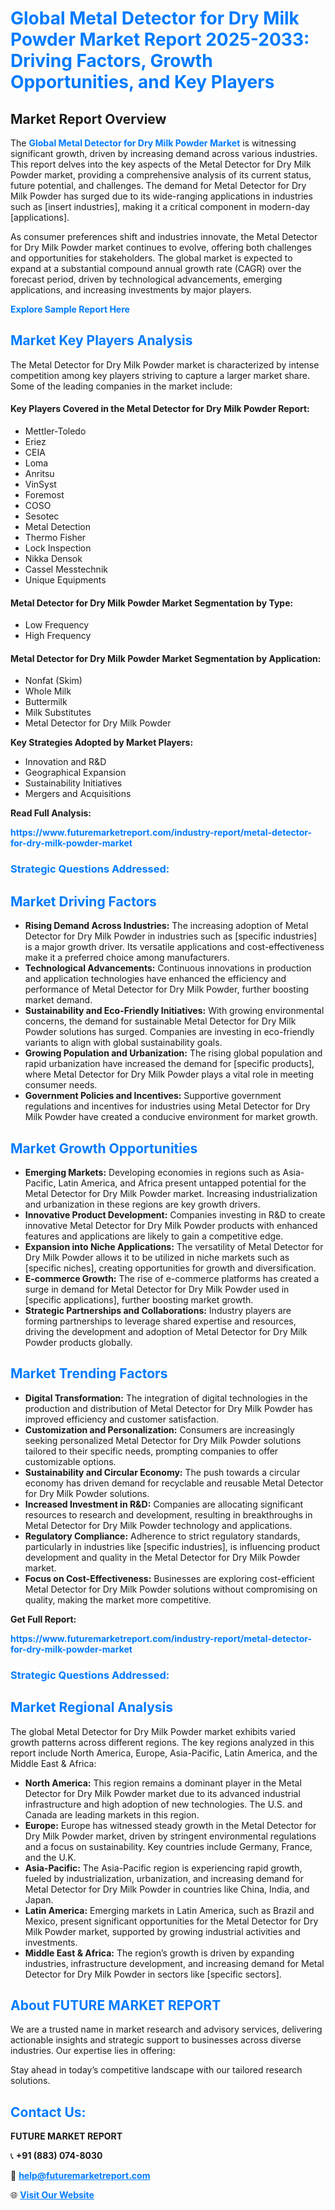 <h1 style="color: #007BFF;">Global Metal Detector for Dry Milk Powder Market Report 2025-2033: Driving Factors, Growth Opportunities, and Key Players</h1>

<section id="overview">
<h2>Market Report Overview</h2>
<p>The <a href="https://www.futuremarketreport.com/industry-report/metal-detector-for-dry-milk-powder-market" style="color: #007BFF; text-decoration: none;"><strong>Global Metal Detector for Dry Milk Powder Market</strong></a> is witnessing significant growth, driven by increasing demand across various industries. This report delves into the key aspects of the Metal Detector for Dry Milk Powder market, providing a comprehensive analysis of its current status, future potential, and challenges. The demand for Metal Detector for Dry Milk Powder has surged due to its wide-ranging applications in industries such as [insert industries], making it a critical component in modern-day [applications].</p>
<p>As consumer preferences shift and industries innovate, the Metal Detector for Dry Milk Powder market continues to evolve, offering both challenges and opportunities for stakeholders. The global market is expected to expand at a substantial compound annual growth rate (CAGR) over the forecast period, driven by technological advancements, emerging applications, and increasing investments by major players.</p>
</section>

<section id="overview">
<p><a href="https://www.futuremarketreport.com/request-sample/reportId=111150" style="color: #007BFF; text-decoration: none;"><strong>Explore Sample Report Here</strong></a></p>
</section>

<section id="key-players">
<h2 style="color: #007BFF;">Market Key Players Analysis</h2>
<p>The Metal Detector for Dry Milk Powder market is characterized by intense competition among key players striving to capture a larger market share. Some of the leading companies in the market include:</p>
<h4>Key Players Covered in the Metal Detector for Dry Milk Powder Report:</h4>
<ul><li>Mettler-Toledo</li><li>Eriez</li><li>CEIA</li><li>Loma</li><li>Anritsu</li><li>VinSyst</li><li>Foremost</li><li>COSO</li><li>Sesotec</li><li>Metal Detection</li><li>Thermo Fisher</li><li>Lock Inspection</li><li>Nikka Densok</li><li>Cassel Messtechnik</li><li>Unique Equipments</li></ul>
<h4>Metal Detector for Dry Milk Powder Market Segmentation by Type:</h4>
<ul><li>Low Frequency</li><li>High Frequency</li></ul>

<h4>Metal Detector for Dry Milk Powder Market Segmentation by Application:</h4>
<ul><li>Nonfat (Skim)</li><li>Whole Milk</li><li>Buttermilk</li><li>Milk Substitutes</li><li>Metal Detector for Dry Milk Powder</li></ul>
<p><strong>Key Strategies Adopted by Market Players:</strong></p>
<ul>
<li>Innovation and R&D</li>
<li>Geographical Expansion</li>
<li>Sustainability Initiatives</li>
<li>Mergers and Acquisitions</li>
</ul>
</section>

<section>
<p><strong>Read Full Analysis: </strong></p><a href="https://www.futuremarketreport.com/industry-report/metal-detector-for-dry-milk-powder-market" style="color: #007BFF; text-decoration: none;"><strong>https://www.futuremarketreport.com/industry-report/metal-detector-for-dry-milk-powder-market</strong></a>
<h3 style="color: #007BFF;">Strategic Questions Addressed:</h3>
</section>

<section id="driving-factors">
<h2 style="color: #007BFF;">Market Driving Factors</h2>
<ul>
<li><strong>Rising Demand Across Industries:</strong> The increasing adoption of Metal Detector for Dry Milk Powder in industries such as [specific industries] is a major growth driver. Its versatile applications and cost-effectiveness make it a preferred choice among manufacturers.</li>
<li><strong>Technological Advancements:</strong> Continuous innovations in production and application technologies have enhanced the efficiency and performance of Metal Detector for Dry Milk Powder, further boosting market demand.</li>
<li><strong>Sustainability and Eco-Friendly Initiatives:</strong> With growing environmental concerns, the demand for sustainable Metal Detector for Dry Milk Powder solutions has surged. Companies are investing in eco-friendly variants to align with global sustainability goals.</li>
<li><strong>Growing Population and Urbanization:</strong> The rising global population and rapid urbanization have increased the demand for [specific products], where Metal Detector for Dry Milk Powder plays a vital role in meeting consumer needs.</li>
<li><strong>Government Policies and Incentives:</strong> Supportive government regulations and incentives for industries using Metal Detector for Dry Milk Powder have created a conducive environment for market growth.</li>
</ul>
</section>

<section id="growth-opportunities">
<h2 style="color: #007BFF;">Market Growth Opportunities</h2>
<ul>
<li><strong>Emerging Markets:</strong> Developing economies in regions such as Asia-Pacific, Latin America, and Africa present untapped potential for the Metal Detector for Dry Milk Powder market. Increasing industrialization and urbanization in these regions are key growth drivers.</li>
<li><strong>Innovative Product Development:</strong> Companies investing in R&D to create innovative Metal Detector for Dry Milk Powder products with enhanced features and applications are likely to gain a competitive edge.</li>
<li><strong>Expansion into Niche Applications:</strong> The versatility of Metal Detector for Dry Milk Powder allows it to be utilized in niche markets such as [specific niches], creating opportunities for growth and diversification.</li>
<li><strong>E-commerce Growth:</strong> The rise of e-commerce platforms has created a surge in demand for Metal Detector for Dry Milk Powder used in [specific applications], further boosting market growth.</li>
<li><strong>Strategic Partnerships and Collaborations:</strong> Industry players are forming partnerships to leverage shared expertise and resources, driving the development and adoption of Metal Detector for Dry Milk Powder products globally.</li>
</ul>
</section>

<section id="trending-factors">
<h2 style="color: #007BFF;">Market Trending Factors</h2>
<ul>
<li><strong>Digital Transformation:</strong> The integration of digital technologies in the production and distribution of Metal Detector for Dry Milk Powder has improved efficiency and customer satisfaction.</li>
<li><strong>Customization and Personalization:</strong> Consumers are increasingly seeking personalized Metal Detector for Dry Milk Powder solutions tailored to their specific needs, prompting companies to offer customizable options.</li>
<li><strong>Sustainability and Circular Economy:</strong> The push towards a circular economy has driven demand for recyclable and reusable Metal Detector for Dry Milk Powder solutions.</li>
<li><strong>Increased Investment in R&D:</strong> Companies are allocating significant resources to research and development, resulting in breakthroughs in Metal Detector for Dry Milk Powder technology and applications.</li>
<li><strong>Regulatory Compliance:</strong> Adherence to strict regulatory standards, particularly in industries like [specific industries], is influencing product development and quality in the Metal Detector for Dry Milk Powder market.</li>
<li><strong>Focus on Cost-Effectiveness:</strong> Businesses are exploring cost-efficient Metal Detector for Dry Milk Powder solutions without compromising on quality, making the market more competitive.</li>
</ul>
</section>

<section>
<p><strong>Get Full Report: </strong></p><a href="https://www.futuremarketreport.com/industry-report/metal-detector-for-dry-milk-powder-market" style="color: #007BFF; text-decoration: none;"><strong>https://www.futuremarketreport.com/industry-report/metal-detector-for-dry-milk-powder-market</strong></a>
<h3 style="color: #007BFF;">Strategic Questions Addressed:</h3>
</section>


<section id="regional-analysis">
<h2 style="color: #007BFF;">Market Regional Analysis</h2>
<p>The global Metal Detector for Dry Milk Powder market exhibits varied growth patterns across different regions. The key regions analyzed in this report include North America, Europe, Asia-Pacific, Latin America, and the Middle East & Africa:</p>
<ul>
<li><strong>North America:</strong> This region remains a dominant player in the Metal Detector for Dry Milk Powder market due to its advanced industrial infrastructure and high adoption of new technologies. The U.S. and Canada are leading markets in this region.</li>
<li><strong>Europe:</strong> Europe has witnessed steady growth in the Metal Detector for Dry Milk Powder market, driven by stringent environmental regulations and a focus on sustainability. Key countries include Germany, France, and the U.K.</li>
<li><strong>Asia-Pacific:</strong> The Asia-Pacific region is experiencing rapid growth, fueled by industrialization, urbanization, and increasing demand for Metal Detector for Dry Milk Powder in countries like China, India, and Japan.</li>
<li><strong>Latin America:</strong> Emerging markets in Latin America, such as Brazil and Mexico, present significant opportunities for the Metal Detector for Dry Milk Powder market, supported by growing industrial activities and investments.</li>
<li><strong>Middle East & Africa:</strong> The region’s growth is driven by expanding industries, infrastructure development, and increasing demand for Metal Detector for Dry Milk Powder in sectors like [specific sectors].</li>
</ul>
</section>

<footer>
<h2 style="color: #007BFF;">About FUTURE MARKET REPORT</h2>
<p>We are a trusted name in market research and advisory services, delivering actionable insights and strategic support to businesses across diverse industries. Our expertise lies in offering:</p>

<p>Stay ahead in today’s competitive landscape with our tailored research solutions.</p>

<h2 style="color: #007BFF;">Contact Us:</h2>
<p><strong>FUTURE MARKET REPORT</strong></p>
<p>📞 <strong>+91 (883) 074-8030</strong></p>
<p>📧 <strong><a href="mailto:help@futuremarketreport.com" style="color: #007BFF;">help@futuremarketreport.com</a></strong></p>
<p>🌐 <strong><a href="https://www.futuremarketreport.com/" style="color: #007BFF;">Visit Our Website</a></strong></p>
</footer>